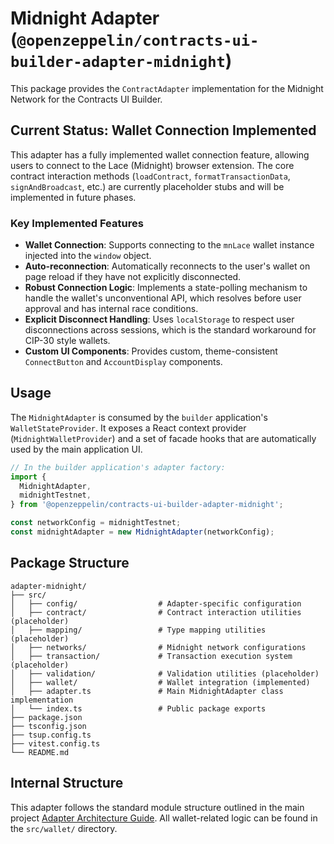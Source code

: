 # Midnight Adapter (`@openzeppelin/contracts-ui-builder-adapter-midnight`)

This package provides the `ContractAdapter` implementation for the Midnight Network for the Contracts UI Builder.

## Current Status: Wallet Connection Implemented

This adapter has a fully implemented wallet connection feature, allowing users to connect to the Lace (Midnight) browser extension. The core contract interaction methods (`loadContract`, `formatTransactionData`, `signAndBroadcast`, etc.) are currently placeholder stubs and will be implemented in future phases.

### Key Implemented Features

- **Wallet Connection**: Supports connecting to the `mnLace` wallet instance injected into the `window` object.
- **Auto-reconnection**: Automatically reconnects to the user's wallet on page reload if they have not explicitly disconnected.
- **Robust Connection Logic**: Implements a state-polling mechanism to handle the wallet's unconventional API, which resolves before user approval and has internal race conditions.
- **Explicit Disconnect Handling**: Uses `localStorage` to respect user disconnections across sessions, which is the standard workaround for CIP-30 style wallets.
- **Custom UI Components**: Provides custom, theme-consistent `ConnectButton` and `AccountDisplay` components.

## Usage

The `MidnightAdapter` is consumed by the `builder` application's `WalletStateProvider`. It exposes a React context provider (`MidnightWalletProvider`) and a set of facade hooks that are automatically used by the main application UI.

```typescript
// In the builder application's adapter factory:
import {
  MidnightAdapter,
  midnightTestnet,
} from '@openzeppelin/contracts-ui-builder-adapter-midnight';

const networkConfig = midnightTestnet;
const midnightAdapter = new MidnightAdapter(networkConfig);
```

## Package Structure

```text
adapter-midnight/
├── src/
│   ├── config/                  # Adapter-specific configuration
│   ├── contract/                # Contract interaction utilities (placeholder)
│   ├── mapping/                 # Type mapping utilities (placeholder)
│   ├── networks/                # Midnight network configurations
│   ├── transaction/             # Transaction execution system (placeholder)
│   ├── validation/              # Validation utilities (placeholder)
│   ├── wallet/                  # Wallet integration (implemented)
│   ├── adapter.ts               # Main MidnightAdapter class implementation
│   └── index.ts                 # Public package exports
├── package.json
├── tsconfig.json
├── tsup.config.ts
├── vitest.config.ts
└── README.md
```

## Internal Structure

This adapter follows the standard module structure outlined in the main project [Adapter Architecture Guide](../../docs/ADAPTER_ARCHITECTURE.md). All wallet-related logic can be found in the `src/wallet/` directory.
